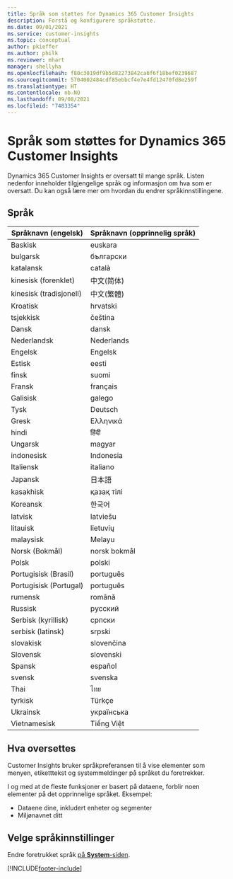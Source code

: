 ```yaml
---
title: Språk som støttes for Dynamics 365 Customer Insights
description: Forstå og konfigurere språkstøtte.
ms.date: 09/01/2021
ms.service: customer-insights
ms.topic: conceptual
author: pkieffer
ms.author: philk
ms.reviewer: mhart
manager: shellyha
ms.openlocfilehash: f80c3019df9b5d82273842ca6f6f18bef0239687
ms.sourcegitcommit: 5704002484cdf85ebbcf4e7e4fd12470fd8e259f
ms.translationtype: HT
ms.contentlocale: nb-NO
ms.lasthandoff: 09/08/2021
ms.locfileid: "7483354"
---
```

# <a name="supported-languages-for-dynamics-365-customer-insights"></a>Språk som støttes for Dynamics 365 Customer Insights

Dynamics 365 Customer Insights er oversatt til mange språk. Listen nedenfor inneholder tilgjengelige språk og informasjon om hva som er oversatt. Du kan også lære mer om hvordan du endrer språkinnstillingene. 

## <a name="languages"></a>Språk

| Språknavn (engelsk)|  Språknavn (opprinnelig språk) |
| ------------- | ------------- |
| Baskisk | euskara |
| bulgarsk | български |
| katalansk | català |
| kinesisk (forenklet) | 中文(简体) |
| kinesisk (tradisjonell) | 中文(繁體) |
| Kroatisk | hrvatski |
| tsjekkisk | čeština |
| Dansk | dansk |
| Nederlandsk | Nederlands |
| Engelsk | Engelsk |
| Estisk | eesti |
| finsk | suomi |
| Fransk | français |
| Galisisk | galego |
| Tysk | Deutsch |
| Gresk | Ελληνικά |
| hindi | हिंदी |
| Ungarsk | magyar |
| indonesisk | Indonesia |
| Italiensk | italiano |
| Japansk | 日本語 |
| kasakhisk | қазақ тілі |
| Koreansk | 한국어 |
| latvisk | latviešu |
| litauisk | lietuvių |
| malaysisk | Melayu |
| Norsk (Bokmål) | norsk bokmål |
| Polsk | polski |
| Portugisisk (Brasil) | português |
| Portugisisk (Portugal) | português |
| rumensk | română |
| Russisk | pусский |
| Serbisk (kyrillisk) | српски |
| serbisk (latinsk) | srpski |
| slovakisk | slovenčina |
| Slovensk | slovenski |
| Spansk | español |
| svensk | svenska |
| Thai | ไทย |
| tyrkisk | Türkçe |
| Ukrainsk | українська |
| Vietnamesisk | Tiếng Việt |

## <a name="whats-translated"></a>Hva oversettes

Customer Insights bruker språkpreferansen til å vise elementer som menyen, etiketttekst og systemmeldinger på språket du foretrekker.

I og med at de fleste funksjoner er basert på dataene, forblir noen elementer på det opprinnelige språket. Eksempel:

- Dataene dine, inkludert enheter og segmenter
- Miljønavnet ditt

## <a name="choose-your-language-settings"></a>Velge språkinnstillinger  

Endre foretrukket språk [på **System**-siden](system.md).


[!INCLUDE[footer-include](../includes/footer-banner.md)]